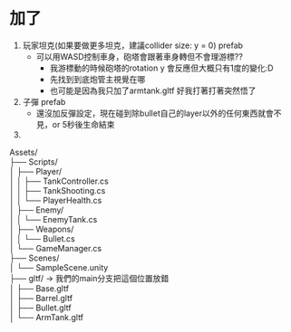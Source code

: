 # 加了
1. 玩家坦克(如果要做更多坦克，建議collider size: y = 0) prefab
   * 可以用WASD控制車身，砲塔會跟著車身轉但不會理游標??
     * 我游標動的時候砲塔的rotation y 會反應但大概只有1度的變化:D
     * 先找到到底炮管主視覺在哪
     * 也可能是因為我只加了armtank.gltf 好我打著打著突然悟了
2. 子彈 prefab
   * 還沒加反彈設定，現在碰到除bullet自己的layer以外的任何東西就會不見，or 5秒後生命結束
3. 
Assets/  
├── Scripts/  
│   ├── Player/  
│   │   ├── TankController.cs  
│   │   ├── TankShooting.cs  
│   │   └── PlayerHealth.cs  
│   ├── Enemy/  
│   │   └── EnemyTank.cs  
│   ├── Weapons/  
│   │   └── Bullet.cs  
│   └── GameManager.cs  
├── Scenes/  
│   └── SampleScene.unity  
├── gltf/ $\to$ 我們的main分支把這個位置放錯  
│   ├── Base.gltf  
│   ├── Barrel.gltf  
│   ├── Bullet.gltf  
│   └── ArmTank.gltf  
